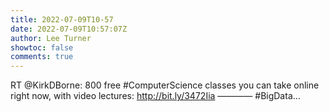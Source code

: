 ```yaml
---
title: 2022-07-09T10-57
date: 2022-07-09T10:57:07Z
author: Lee Turner
showtoc: false
comments: true
---
```


RT @KirkDBorne: 800 free #ComputerScience classes you can take online right now, with video lectures: http://bit.ly/3472Iia
————
#BigData…


